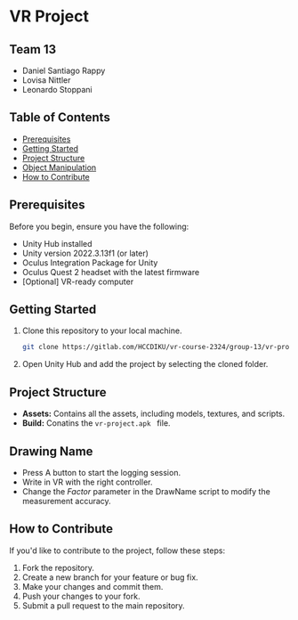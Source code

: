 # VR Project

## Team 13
- Daniel Santiago Rappy
- Lovisa Nittler
- Leonardo Stoppani

## Table of Contents 

- [Prerequisites](#prerequisites)
- [Getting Started](#getting-started)
- [Project Structure](#project-structure)
- [Object Manipulation](#object-manipulation)
- [How to Contribute](#how-to-contribute)

## Prerequisites 

Before you begin, ensure you have the following:

- Unity Hub installed
- Unity version 2022.3.13f1 (or later)
- Oculus Integration Package for Unity
- Oculus Quest 2 headset with the latest firmware
- [Optional] VR-ready computer

## Getting Started

1. Clone this repository to your local machine.
   ```bash
   git clone https://gitlab.com/HCCDIKU/vr-course-2324/group-13/vr-project/
   ```

2. Open Unity Hub and add the project by selecting the cloned folder.

## Project Structure 

- **Assets:** Contains all the assets, including models, textures, and scripts.
- **Build:** Conatins the `vr-project.apk ` file.

## Drawing Name

- Press A button to start the logging session.
- Write in VR with the right controller.
- Change the _Factor_ parameter in the DrawName script to modify the measurement accuracy.

## How to Contribute

If you'd like to contribute to the project, follow these steps:

1. Fork the repository.
2. Create a new branch for your feature or bug fix.
3. Make your changes and commit them.
4. Push your changes to your fork.
5. Submit a pull request to the main repository.


